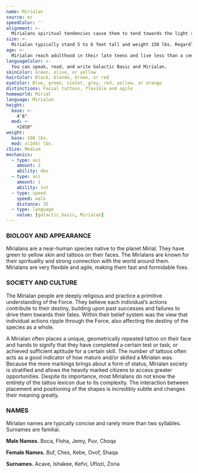 ```yaml
---
name: Mirialan
source: ec
speedColor: ''
alignment: >-
  Mirialans spiritual tendencies cause them to tend towards the light side, though there are exceptions.
size: >-
  Mirialan typically stand 5 to 6 feet tall and weight 150 lbs. Regardless of your position in that range, your size is Medium.
age: >-
  Mirialan reach adulthood in their late teens and live less than a century.
languageColor: >-
  You can speak, read, and write Galactic Basic and Mirialan. 
skinColor: Green, olive, or yellow
hairColor: Black, blonde, brown, or red
eyeColor: Blue, green, violet, grey, red, yellow, or orange
distinctions: Facial tattoos, flexible and agile
homeworld: Mirial
language: Mirialan
height:
  base: >-
    4’6"
  mod: >-
    +2d10"
weight:
  base: 100 lbs.
  mod: x(2d4) lbs.
cSize: Medium
mechanics:
  - type: asi
    amount: 2
    ability: dex
  - type: asi
    amount: 1
    ability: int
  - type: speed
    speed: walk
    distance: 35
  - type: language
    value: [galactic_basic, Mirialan]
---
```

### BIOLOGY AND APPEARANCE
Mirialans are a near-human species native to the planet Mirial. They have green to yellow skin and tattoos on their faces. The Mirialans are known for their spirituality and strong connection with the world around them. Mirialans are very flexible and agile, making them fast and formidable foes.

### SOCIETY AND CULTURE
The Mirialan people are deeply religious and practice a primitive understanding of the Force. They believe each individual’s actions contribute to their destiny, building upon past successes and failures to drive them towards their fates. Within their belief system was the view that individual actions ripple through the Force, also affecting the destiny of the species as a whole.

A Mirialan often places a unique, geometrically repeated tattoo on their face and hands to signify that they have completed a certain test or task, or achieved sufficient aptitude for a certain skill. The number of tattoos often acts as a good indicator of how mature and/or skilled a Mirialan was. Because the more markings brings about a form of status, Mirialan society is stratified and allows the heavily marked citizens to access greater opportunities. Despite its importance, most Mirialans do not know the entirety of the tattoo lexicon due to its complexity. The interaction between placement and positioning of the shapes is incredibly subtle and changes their meaning greatly.

### NAMES
Mirialan names are typically concise and rarely more than two syllables. Surnames are familial.

__Male Names.__ Boca, Floha, Jemy, Puv, Choqa

__Female Names.__ Buf, Ches, Kebe, Ovof, Shaqa

__Surnames.__ Acave, Ishakee, Kefvi, Uflozi, Zoria



    